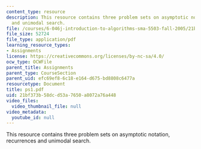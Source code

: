 ```yaml
---
content_type: resource
description: This resource contains three problem sets on asymptotic notation, recurrences
  and unimodal search.
file: /courses/6-046j-introduction-to-algorithms-sma-5503-fall-2005/21bf373b58dcd53a7650a8072a76a448_ps1.pdf
file_size: 52724
file_type: application/pdf
learning_resource_types:
- Assignments
license: https://creativecommons.org/licenses/by-nc-sa/4.0/
ocw_type: OCWFile
parent_title: Assignments
parent_type: CourseSection
parent_uid: efc69ef8-6c18-e164-d675-bd8808c6477a
resourcetype: Document
title: ps1.pdf
uid: 21bf373b-58dc-d53a-7650-a8072a76a448
video_files:
  video_thumbnail_file: null
video_metadata:
  youtube_id: null
---
```

This resource contains three problem sets on asymptotic notation, recurrences and unimodal search.